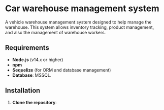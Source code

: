 # Car warehouse management system

A vehicle warehouse management system designed to help manage the warehouse. This system allows inventory tracking, product management, and also the management of warehouse workers.

## Requirements

- **Node.js** (v14.x or higher)
- **npm**
- **Sequelize** (for ORM and database management)
- **Database**: MSSQL.

## Installation

1. **Clone the repository**:
   ```bash

   ```
